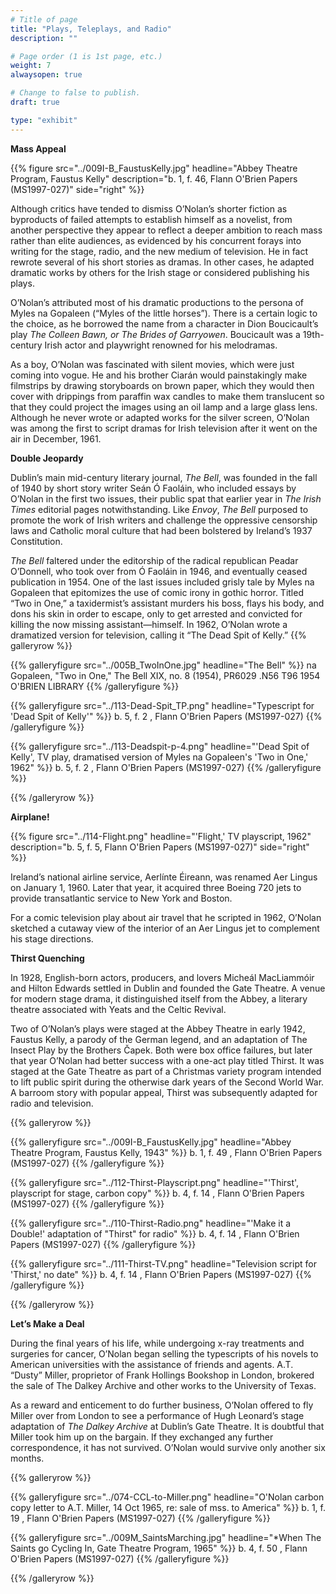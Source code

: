 ```yaml
---
# Title of page
title: "Plays, Teleplays, and Radio"
description: ""

# Page order (1 is 1st page, etc.)
weight: 7
alwaysopen: true

# Change to false to publish.
draft: true

type: "exhibit"
---
```

**Mass Appeal**

{{% figure src="../009I-B_FaustusKelly.jpg"
           headline="Abbey Theatre Program, Faustus Kelly" 
           description="b. 1, f. 46, Flann O'Brien Papers (MS1997-027)" 
           side="right" %}}

Although critics have tended to dismiss O’Nolan’s shorter fiction as byproducts of failed attempts to establish himself as a novelist, from another perspective they appear to reflect a deeper ambition to reach mass rather than elite audiences, as evidenced by his concurrent forays into writing for the stage, radio, and the new medium of television. He in fact rewrote several of his short stories as dramas. In other cases, he adapted dramatic works by others for the Irish stage or considered publishing his plays.

O’Nolan’s attributed most of his dramatic productions to the persona of Myles na Gopaleen (“Myles of the little horses”). There is a certain logic to the choice, as he borrowed the name from a character in Dion Boucicault’s play *The Colleen Bawn, or The Brides of Garryowen*. Boucicault was a 19th-century Irish actor and playwright renowned for his melodramas.

As a boy, O’Nolan was fascinated with silent movies, which were just coming into vogue. He and his brother Ciarán would painstakingly make filmstrips by drawing storyboards on brown paper, which they would then cover with drippings from paraffin wax candles to make them translucent so that they could project the images using an oil lamp and a large glass lens. Although he never wrote or adapted works for the silver screen, O’Nolan was among the first to script dramas for Irish television after it went on the air in December, 1961.

**Double Jeopardy**

Dublin’s main mid-century literary journal, *The Bell*, was founded in the fall of 1940 by short story writer Seán Ó Faoláin, who included essays by O’Nolan in the first two issues, their public spat that earlier year in *The Irish Times* editorial pages notwithstanding. Like *Envoy*, *The Bell* purposed to promote the work of Irish writers and challenge the oppressive censorship laws and Catholic moral culture that had been bolstered by Ireland’s 1937 Constitution.

*The Bell* faltered under the editorship of the radical republican Peadar O’Donnell, who took over from Ó Faoláin in 1946, and eventually ceased publication in 1954. One of the last issues included grisly tale by Myles na Gopaleen that epitomizes the use of comic irony in gothic horror. Titled “Two in One,” a taxidermist’s assistant murders his boss, flays his body, and dons his skin in order to escape, only to get arrested and convicted for killing the now missing assistant—himself. In 1962, O’Nolan wrote a dramatized version for television, calling it “The Dead Spit of Kelly.”
{{% galleryrow %}}

{{% galleryfigure src="../005B_TwoInOne.jpg" headline="The Bell" %}}
na Gopaleen, "Two in One," The Bell XIX, no. 8 (1954), PR6029 .N56 T96 1954 O'BRIEN LIBRARY
{{% /galleryfigure %}}

{{% galleryfigure src="../113-Dead-Spit_TP.png" headline="Typescript for 'Dead Spit of Kelly'" %}}
b. 5, f. 2 , Flann O'Brien Papers (MS1997-027)
{{% /galleryfigure %}}

{{% galleryfigure src="../113-Deadspit-p-4.png" headline="'Dead Spit of Kelly', TV play, dramatised version of Myles na Gopaleen's 'Two in One,' 1962" %}}
b. 5, f. 2 , Flann O'Brien Papers (MS1997-027) 
{{% /galleryfigure %}}

{{% /galleryrow %}}

**Airplane!**

{{% figure src="../114-Flight.png"
           headline="'Flight,' TV playscript, 1962" 
           description="b. 5, f. 5, Flann O'Brien Papers (MS1997-027)" 
           side="right" %}}
		   
Ireland’s national airline service, Aerlínte Éireann, was renamed Aer Lingus on January 1, 1960. Later that year, it acquired three Boeing 720 jets to provide transatlantic service to New York and Boston.

For a comic television play about air travel that he scripted in 1962, O’Nolan sketched a cutaway view of the interior of an Aer Lingus jet to complement his stage directions.

**Thirst Quenching**

In 1928, English-born actors, producers, and lovers Micheál MacLiammóir and Hilton Edwards settled in Dublin and founded the Gate Theatre. A venue for modern stage drama, it distinguished itself from the Abbey, a literary theatre associated with Yeats and the Celtic Revival.

Two of O’Nolan’s plays were staged at the Abbey Theatre in early 1942, Faustus Kelly, a parody of the German legend, and an adaptation of The Insect Play by the Brothers Čapek. Both were box office failures, but later that year O’Nolan had better success with a one-act play titled Thirst. It was staged at the Gate Theatre as part of a Christmas variety program intended to lift public spirit during the otherwise dark years of the Second World War. A barroom story with popular appeal, Thirst was subsequently adapted for radio and television.

{{% galleryrow %}}

{{% galleryfigure src="../009I-B_FaustusKelly.jpg" headline="Abbey Theatre Program, Faustus Kelly, 1943" %}}
b. 1, f. 49 , Flann O'Brien Papers (MS1997-027)
{{% /galleryfigure %}}

{{% galleryfigure src="../112-Thirst-Playscript.png" headline="'Thirst', playscript for stage, carbon copy" %}}
b. 4, f. 14 , Flann O'Brien Papers (MS1997-027)
{{% /galleryfigure %}}

{{% galleryfigure src="../110-Thirst-Radio.png" headline="'Make it a Double!' adaptation of "Thirst" for radio" %}}
b. 4, f. 14 , Flann O'Brien Papers (MS1997-027) 
{{% /galleryfigure %}}

{{% galleryfigure src="../111-Thirst-TV.png" headline="Television script for 'Thirst,' no date" %}}
b. 4, f. 14 , Flann O'Brien Papers (MS1997-027) 
{{% /galleryfigure %}}

{{% /galleryrow %}}

**Let’s Make a Deal**

During the final years of his life, while undergoing x-ray treatments and surgeries for cancer, O’Nolan began selling the typescripts of his novels to American universities with the assistance of friends and agents. A.T. “Dusty” Miller, proprietor of Frank Hollings Bookshop in London, brokered the sale of The Dalkey Archive and other works to the University of Texas.

As a reward and enticement to do further business, O’Nolan offered to fly Miller over from London to see a performance of Hugh Leonard’s stage adaptation of *The Dalkey Archive* at Dublin’s Gate Theatre. It is doubtful that Miller took him up on the bargain. If they exchanged any further correspondence, it has not survived. O’Nolan would survive only another six months.

{{% galleryrow %}}

{{% galleryfigure src="../074-CCL-to-Miller.png" headline="O'Nolan carbon copy letter to A.T. Miller, 14 Oct 1965, re: sale of mss. to America" %}}
b. 1, f. 19 , Flann O'Brien Papers (MS1997-027)
{{% /galleryfigure %}}

{{% galleryfigure src="../009M_SaintsMarching.jpg" headline="*When The Saints go Cycling In, Gate Theatre Program, 1965" %}}
b. 4, f. 50 , Flann O'Brien Papers (MS1997-027)
{{% /galleryfigure %}}

{{% /galleryrow %}}